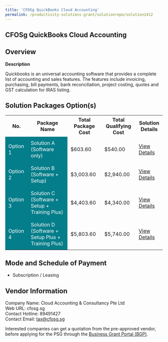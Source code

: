 ```yaml
---
title: 'CFOSg QuickBooks Cloud Accounting'
permalink: /productivity-solutions-grant/solutionrepo/solution1412
---
```


## CFOSg QuickBooks Cloud Accounting

## Overview

**Description**

Quickbooks is an universal accounting software that provides a complete list of accounting and sales features. The features include invoicing, purchasing, bill payments, bank reconciliation, project costing, quotes and GST calculation for IRAS listing.

## Solution Packages Option(s)

<table>
<tr>
<th><b>No.</b></th>
<th><b>Package Name</b></th>
<th><b>Total Package Cost</b></th>
<th><b>Total Qualifying Cost</b></th>
<th><b>Solution Details</b></th>
</tr>
<tr>
<td style='padding: 10px; background-color: #037E8A; color: #FFFFFF;'>Option 1</td>
<td style='padding: 10px; background-color: #037E8A; color: #FFFFFF;'>Solution A (Software only)</td>
<td style='padding: 10px;'>$603.60</td>
<td style='padding: 10px;'>$540.00</td>
<td style='padding: 10px;'><a href='/images/psg/CloudAccounting_CFOsg_28122023_Desensitised_Annex3_Part1.pdf' target='_blank'>View Details</a></td>
</tr>
<tr>
<td style='padding: 10px; background-color: #037E8A; color: #FFFFFF;'>Option 2</td>
<td style='padding: 10px; background-color: #037E8A; color: #FFFFFF;'>Solution B (Software + Setup)</td>
<td style='padding: 10px;'>$3,003.60</td>
<td style='padding: 10px;'>$2,940.00</td>
<td style='padding: 10px;'><a href='/images/psg/CloudAccounting_CFOsg_28122023_Desensitised_Annex3_Part2.pdf' target='_blank'>View Details</a></td>
</tr>
<tr>
<td style='padding: 10px; background-color: #037E8A; color: #FFFFFF;'>Option 3</td>
<td style='padding: 10px; background-color: #037E8A; color: #FFFFFF;'>Solution C (Software + Setup + Training Plus)</td>
<td style='padding: 10px;'>$4,403.60</td>
<td style='padding: 10px;'>$4,340.00</td>
<td style='padding: 10px;'><a href='/images/psg/CloudAccounting_CFOsg_28122023_Desensitised_Annex3_Part3.pdf' target='_blank'>View Details</a></td>
</tr>
<tr>
<td style='padding: 10px; background-color: #037E8A; color: #FFFFFF;'>Option 4</td>
<td style='padding: 10px; background-color: #037E8A; color: #FFFFFF;'>Solution D (Software + Setup Plus + Training Plus)</td>
<td style='padding: 10px;'>$5,803.60</td>
<td style='padding: 10px;'>$5,740.00</td>
<td style='padding: 10px;'><a href='/images/psg/CloudAccounting_CFOsg_28122023_Desensitised_Annex3_Part4.pdf' target='_blank'>View Details</a></td>
</tr>
</table>

## Mode and Schedule of Payment

 - Subscription / Leasing

## Vendor Information

 Company Name: Cloud Accounting & Consultancy Pte Ltd<br>Web URL: cfosg.sg <br>Contact Hotline: 89491427 <br>Contact Email: tax@cfosg.sg <br>

Interested companies can get a quotation from the pre-approved vendor, before applying for the PSG through the <a href='https://www.businessgrants.gov.sg/' target='_blank' rel='noopener'>Business Grant Portal (BGP)</a>.

<script src="/jquery/resize-tables.js"></script>
